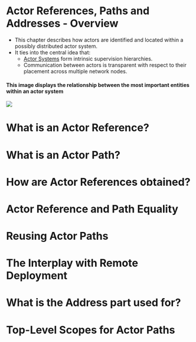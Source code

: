 # Actor References, Paths and Addresses - Overview
- This chapter describes how actors are identified and located within a possibly distributed actor system. 
- It ties into the central idea that:
    - [Actor Systems](../02-actor-system) form intrinsic supervision hierarchies. 
    - Communication between actors is transparent with respect to their placement across multiple network nodes.
    
#### This image displays the relationship between the most important entities within an actor system
![](https://doc.akka.io/docs/akka/current/general/ActorPath.png)

# What is an Actor Reference?
# What is an Actor Path?
# How are Actor References obtained?
# Actor Reference and Path Equality
# Reusing Actor Paths
# The Interplay with Remote Deployment
# What is the Address part used for?
# Top-Level Scopes for Actor Paths
